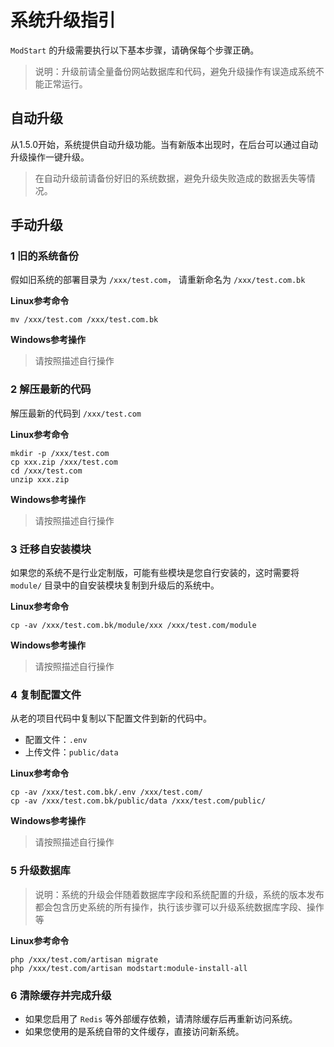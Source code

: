 # 系统升级指引

`ModStart` 的升级需要执行以下基本步骤，请确保每个步骤正确。

> 说明：升级前请全量备份网站数据库和代码，避免升级操作有误造成系统不能正常运行。


## 自动升级

从1.5.0开始，系统提供自动升级功能。当有新版本出现时，在后台可以通过自动升级操作一键升级。

> 在自动升级前请备份好旧的系统数据，避免升级失败造成的数据丢失等情况。


## 手动升级

### 1 旧的系统备份

假如旧系统的部署目录为 `/xxx/test.com`，
请重新命名为 `/xxx/test.com.bk`

**Linux参考命令**

```shell
mv /xxx/test.com /xxx/test.com.bk
```

**Windows参考操作**

> 请按照描述自行操作



### 2 解压最新的代码

解压最新的代码到 `/xxx/test.com`

**Linux参考命令**

```shell
mkdir -p /xxx/test.com
cp xxx.zip /xxx/test.com
cd /xxx/test.com
unzip xxx.zip
```

**Windows参考操作**

> 请按照描述自行操作


### 3 迁移自安装模块

如果您的系统不是行业定制版，可能有些模块是您自行安装的，这时需要将 `module/` 目录中的自安装模块复制到升级后的系统中。

**Linux参考命令**

```shell
cp -av /xxx/test.com.bk/module/xxx /xxx/test.com/module
```

**Windows参考操作**

>  请按照描述自行操作


### 4 复制配置文件

从老的项目代码中复制以下配置文件到新的代码中。

- 配置文件：`.env`
- 上传文件：`public/data` 

**Linux参考命令**

```shell
cp -av /xxx/test.com.bk/.env /xxx/test.com/
cp -av /xxx/test.com.bk/public/data /xxx/test.com/public/
```

**Windows参考操作**

>  请按照描述自行操作


### 5 升级数据库

> 说明：系统的升级会伴随着数据库字段和系统配置的升级，系统的版本发布都会包含历史系统的所有操作，执行该步骤可以升级系统数据库字段、操作等

**Linux参考命令**

```shell
php /xxx/test.com/artisan migrate
php /xxx/test.com/artisan modstart:module-install-all 
```

### 6 清除缓存并完成升级

- 如果您启用了 `Redis` 等外部缓存依赖，请清除缓存后再重新访问系统。
- 如果您使用的是系统自带的文件缓存，直接访问新系统。
